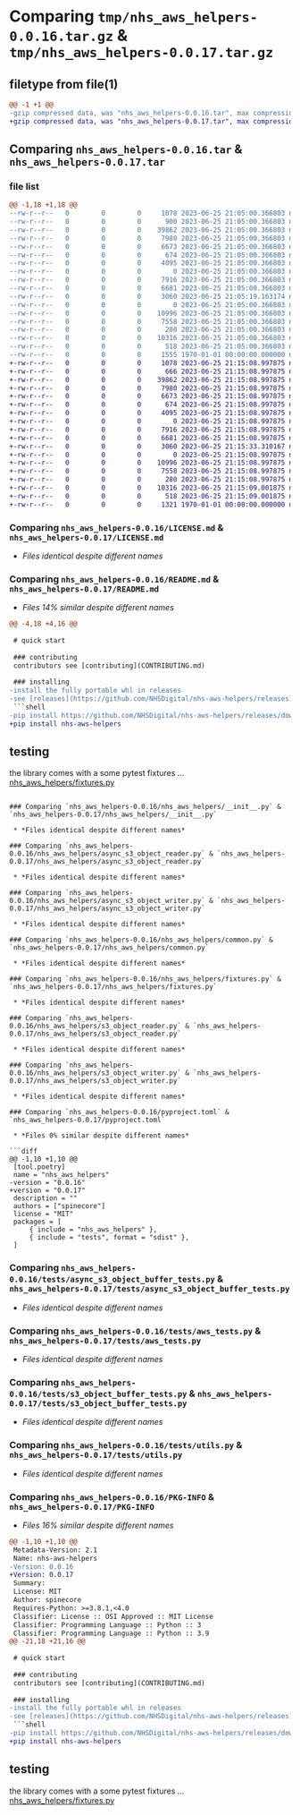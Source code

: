 # Comparing `tmp/nhs_aws_helpers-0.0.16.tar.gz` & `tmp/nhs_aws_helpers-0.0.17.tar.gz`

## filetype from file(1)

```diff
@@ -1 +1 @@
-gzip compressed data, was "nhs_aws_helpers-0.0.16.tar", max compression
+gzip compressed data, was "nhs_aws_helpers-0.0.17.tar", max compression
```

## Comparing `nhs_aws_helpers-0.0.16.tar` & `nhs_aws_helpers-0.0.17.tar`

### file list

```diff
@@ -1,18 +1,18 @@
--rw-r--r--   0        0        0     1078 2023-06-25 21:05:00.366803 nhs_aws_helpers-0.0.16/LICENSE.md
--rw-r--r--   0        0        0      900 2023-06-25 21:05:00.366803 nhs_aws_helpers-0.0.16/README.md
--rw-r--r--   0        0        0    39862 2023-06-25 21:05:00.366803 nhs_aws_helpers-0.0.16/nhs_aws_helpers/__init__.py
--rw-r--r--   0        0        0     7980 2023-06-25 21:05:00.366803 nhs_aws_helpers-0.0.16/nhs_aws_helpers/async_s3_object_reader.py
--rw-r--r--   0        0        0     6673 2023-06-25 21:05:00.366803 nhs_aws_helpers-0.0.16/nhs_aws_helpers/async_s3_object_writer.py
--rw-r--r--   0        0        0      674 2023-06-25 21:05:00.366803 nhs_aws_helpers-0.0.16/nhs_aws_helpers/common.py
--rw-r--r--   0        0        0     4095 2023-06-25 21:05:00.366803 nhs_aws_helpers-0.0.16/nhs_aws_helpers/fixtures.py
--rw-r--r--   0        0        0        0 2023-06-25 21:05:00.366803 nhs_aws_helpers-0.0.16/nhs_aws_helpers/py.typed
--rw-r--r--   0        0        0     7916 2023-06-25 21:05:00.366803 nhs_aws_helpers-0.0.16/nhs_aws_helpers/s3_object_reader.py
--rw-r--r--   0        0        0     6681 2023-06-25 21:05:00.366803 nhs_aws_helpers-0.0.16/nhs_aws_helpers/s3_object_writer.py
--rw-r--r--   0        0        0     3060 2023-06-25 21:05:19.163174 nhs_aws_helpers-0.0.16/pyproject.toml
--rw-r--r--   0        0        0        0 2023-06-25 21:05:00.366803 nhs_aws_helpers-0.0.16/tests/__init__.py
--rw-r--r--   0        0        0    10996 2023-06-25 21:05:00.366803 nhs_aws_helpers-0.0.16/tests/async_s3_object_buffer_tests.py
--rw-r--r--   0        0        0     7558 2023-06-25 21:05:00.366803 nhs_aws_helpers-0.0.16/tests/aws_tests.py
--rw-r--r--   0        0        0      280 2023-06-25 21:05:00.366803 nhs_aws_helpers-0.0.16/tests/conftest.py
--rw-r--r--   0        0        0    10316 2023-06-25 21:05:00.366803 nhs_aws_helpers-0.0.16/tests/s3_object_buffer_tests.py
--rw-r--r--   0        0        0      518 2023-06-25 21:05:00.366803 nhs_aws_helpers-0.0.16/tests/utils.py
--rw-r--r--   0        0        0     1555 1970-01-01 00:00:00.000000 nhs_aws_helpers-0.0.16/PKG-INFO
+-rw-r--r--   0        0        0     1078 2023-06-25 21:15:08.997875 nhs_aws_helpers-0.0.17/LICENSE.md
+-rw-r--r--   0        0        0      666 2023-06-25 21:15:08.997875 nhs_aws_helpers-0.0.17/README.md
+-rw-r--r--   0        0        0    39862 2023-06-25 21:15:08.997875 nhs_aws_helpers-0.0.17/nhs_aws_helpers/__init__.py
+-rw-r--r--   0        0        0     7980 2023-06-25 21:15:08.997875 nhs_aws_helpers-0.0.17/nhs_aws_helpers/async_s3_object_reader.py
+-rw-r--r--   0        0        0     6673 2023-06-25 21:15:08.997875 nhs_aws_helpers-0.0.17/nhs_aws_helpers/async_s3_object_writer.py
+-rw-r--r--   0        0        0      674 2023-06-25 21:15:08.997875 nhs_aws_helpers-0.0.17/nhs_aws_helpers/common.py
+-rw-r--r--   0        0        0     4095 2023-06-25 21:15:08.997875 nhs_aws_helpers-0.0.17/nhs_aws_helpers/fixtures.py
+-rw-r--r--   0        0        0        0 2023-06-25 21:15:08.997875 nhs_aws_helpers-0.0.17/nhs_aws_helpers/py.typed
+-rw-r--r--   0        0        0     7916 2023-06-25 21:15:08.997875 nhs_aws_helpers-0.0.17/nhs_aws_helpers/s3_object_reader.py
+-rw-r--r--   0        0        0     6681 2023-06-25 21:15:08.997875 nhs_aws_helpers-0.0.17/nhs_aws_helpers/s3_object_writer.py
+-rw-r--r--   0        0        0     3060 2023-06-25 21:15:33.310167 nhs_aws_helpers-0.0.17/pyproject.toml
+-rw-r--r--   0        0        0        0 2023-06-25 21:15:08.997875 nhs_aws_helpers-0.0.17/tests/__init__.py
+-rw-r--r--   0        0        0    10996 2023-06-25 21:15:08.997875 nhs_aws_helpers-0.0.17/tests/async_s3_object_buffer_tests.py
+-rw-r--r--   0        0        0     7558 2023-06-25 21:15:08.997875 nhs_aws_helpers-0.0.17/tests/aws_tests.py
+-rw-r--r--   0        0        0      280 2023-06-25 21:15:08.997875 nhs_aws_helpers-0.0.17/tests/conftest.py
+-rw-r--r--   0        0        0    10316 2023-06-25 21:15:09.001875 nhs_aws_helpers-0.0.17/tests/s3_object_buffer_tests.py
+-rw-r--r--   0        0        0      518 2023-06-25 21:15:09.001875 nhs_aws_helpers-0.0.17/tests/utils.py
+-rw-r--r--   0        0        0     1321 1970-01-01 00:00:00.000000 nhs_aws_helpers-0.0.17/PKG-INFO
```

### Comparing `nhs_aws_helpers-0.0.16/LICENSE.md` & `nhs_aws_helpers-0.0.17/LICENSE.md`

 * *Files identical despite different names*

### Comparing `nhs_aws_helpers-0.0.16/README.md` & `nhs_aws_helpers-0.0.17/README.md`

 * *Files 14% similar despite different names*

```diff
@@ -4,18 +4,16 @@
 
 # quick start
 
 ### contributing
 contributors see [contributing](CONTRIBUTING.md)
 
 ### installing
-install the fully portable whl in releases 
-see [releases](https://github.com/NHSDigital/nhs-aws-helpers/releases) for the latest release
 ```shell
-pip install https://github.com/NHSDigital/nhs-aws-helpers/releases/download/v0.0.12/nhs_aws_helpers-0.0.12-py3-none-any.whl
+pip install nhs-aws-helpers
 ```
 
 ## testing
 
 the library comes with a some pytest  fixtures ... [nhs_aws_helpers/fixtures.py](nhs_aws_helpers/fixtures.py)
```

### Comparing `nhs_aws_helpers-0.0.16/nhs_aws_helpers/__init__.py` & `nhs_aws_helpers-0.0.17/nhs_aws_helpers/__init__.py`

 * *Files identical despite different names*

### Comparing `nhs_aws_helpers-0.0.16/nhs_aws_helpers/async_s3_object_reader.py` & `nhs_aws_helpers-0.0.17/nhs_aws_helpers/async_s3_object_reader.py`

 * *Files identical despite different names*

### Comparing `nhs_aws_helpers-0.0.16/nhs_aws_helpers/async_s3_object_writer.py` & `nhs_aws_helpers-0.0.17/nhs_aws_helpers/async_s3_object_writer.py`

 * *Files identical despite different names*

### Comparing `nhs_aws_helpers-0.0.16/nhs_aws_helpers/common.py` & `nhs_aws_helpers-0.0.17/nhs_aws_helpers/common.py`

 * *Files identical despite different names*

### Comparing `nhs_aws_helpers-0.0.16/nhs_aws_helpers/fixtures.py` & `nhs_aws_helpers-0.0.17/nhs_aws_helpers/fixtures.py`

 * *Files identical despite different names*

### Comparing `nhs_aws_helpers-0.0.16/nhs_aws_helpers/s3_object_reader.py` & `nhs_aws_helpers-0.0.17/nhs_aws_helpers/s3_object_reader.py`

 * *Files identical despite different names*

### Comparing `nhs_aws_helpers-0.0.16/nhs_aws_helpers/s3_object_writer.py` & `nhs_aws_helpers-0.0.17/nhs_aws_helpers/s3_object_writer.py`

 * *Files identical despite different names*

### Comparing `nhs_aws_helpers-0.0.16/pyproject.toml` & `nhs_aws_helpers-0.0.17/pyproject.toml`

 * *Files 0% similar despite different names*

```diff
@@ -1,10 +1,10 @@
 [tool.poetry]
 name = "nhs_aws_helpers"
-version = "0.0.16"
+version = "0.0.17"
 description = ""
 authors = ["spinecore"]
 license = "MIT"
 packages = [
     { include = "nhs_aws_helpers" },
     { include = "tests", format = "sdist" },
 ]
```

### Comparing `nhs_aws_helpers-0.0.16/tests/async_s3_object_buffer_tests.py` & `nhs_aws_helpers-0.0.17/tests/async_s3_object_buffer_tests.py`

 * *Files identical despite different names*

### Comparing `nhs_aws_helpers-0.0.16/tests/aws_tests.py` & `nhs_aws_helpers-0.0.17/tests/aws_tests.py`

 * *Files identical despite different names*

### Comparing `nhs_aws_helpers-0.0.16/tests/s3_object_buffer_tests.py` & `nhs_aws_helpers-0.0.17/tests/s3_object_buffer_tests.py`

 * *Files identical despite different names*

### Comparing `nhs_aws_helpers-0.0.16/tests/utils.py` & `nhs_aws_helpers-0.0.17/tests/utils.py`

 * *Files identical despite different names*

### Comparing `nhs_aws_helpers-0.0.16/PKG-INFO` & `nhs_aws_helpers-0.0.17/PKG-INFO`

 * *Files 16% similar despite different names*

```diff
@@ -1,10 +1,10 @@
 Metadata-Version: 2.1
 Name: nhs-aws-helpers
-Version: 0.0.16
+Version: 0.0.17
 Summary: 
 License: MIT
 Author: spinecore
 Requires-Python: >=3.8.1,<4.0
 Classifier: License :: OSI Approved :: MIT License
 Classifier: Programming Language :: Python :: 3
 Classifier: Programming Language :: Python :: 3.9
@@ -21,18 +21,16 @@
 
 # quick start
 
 ### contributing
 contributors see [contributing](CONTRIBUTING.md)
 
 ### installing
-install the fully portable whl in releases 
-see [releases](https://github.com/NHSDigital/nhs-aws-helpers/releases) for the latest release
 ```shell
-pip install https://github.com/NHSDigital/nhs-aws-helpers/releases/download/v0.0.12/nhs_aws_helpers-0.0.12-py3-none-any.whl
+pip install nhs-aws-helpers
 ```
 
 ## testing
 
 the library comes with a some pytest  fixtures ... [nhs_aws_helpers/fixtures.py](nhs_aws_helpers/fixtures.py)
```

